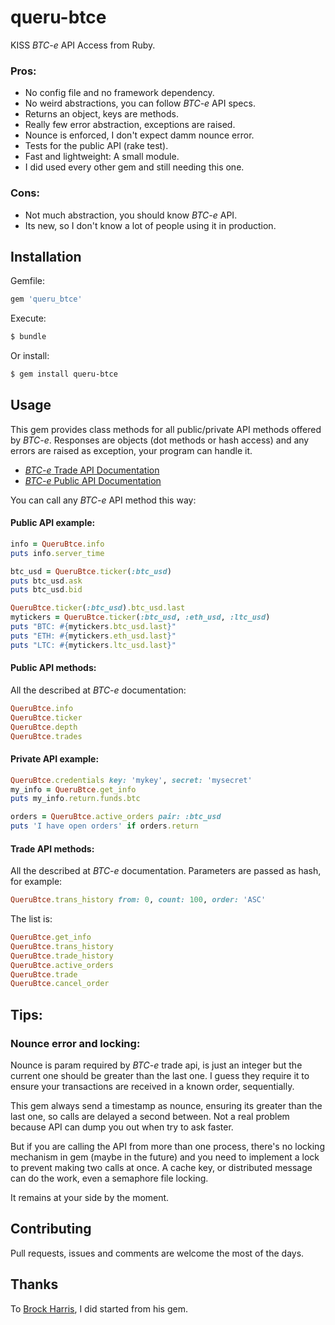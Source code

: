 # queru-btce

KISS _BTC-e_ API Access from Ruby.

### Pros:

- No config file and no framework dependency.
- No weird abstractions, you can follow _BTC-e_ API specs.
- Returns an object, keys are methods.
- Really few error abstraction, exceptions are raised.
- Nounce is enforced, I don't expect damm nounce error.
- Tests for the public API (rake test).
- Fast and lightweight: A small module.
- I did used every other gem and still needing this one.

### Cons:

- Not much abstraction, you should know _BTC-e_ API.
- Its new, so I don't know a lot of people using it in production.

## Installation

Gemfile:

```ruby
gem 'queru_btce'
```

Execute:

```bash
$ bundle
```

Or install:

```bash
$ gem install queru-btce
```

## Usage

This gem provides class methods for all public/private API methods offered by _BTC-e_.
Responses are objects (dot methods or hash access) and any errors are raised as exception, your program can handle it.

- [_BTC-e_ Trade API Documentation](https://btc-e.com/api/documentation)
- [_BTC-e_ Public API Documentation](https://btc-e.com/api/3/docs)

You can call any _BTC-e_ API method this way:

#### Public API example:
```ruby
info = QueruBtce.info
puts info.server_time

btc_usd = QueruBtce.ticker(:btc_usd)
puts btc_usd.ask
puts btc_usd.bid

QueruBtce.ticker(:btc_usd).btc_usd.last
mytickers = QueruBtce.ticker(:btc_usd, :eth_usd, :ltc_usd)
puts "BTC: #{mytickers.btc_usd.last}"
puts "ETH: #{mytickers.eth_usd.last}"
puts "LTC: #{mytickers.ltc_usd.last}"
```

#### Public API methods:

All the described at _BTC-e_ documentation:

```ruby
QueruBtce.info
QueruBtce.ticker
QueruBtce.depth
QueruBtce.trades
```

#### Private API example:
```ruby
QueruBtce.credentials key: 'mykey', secret: 'mysecret'
my_info = QueruBtce.get_info
puts my_info.return.funds.btc

orders = QueruBtce.active_orders pair: :btc_usd
puts 'I have open orders' if orders.return
```

#### Trade API methods:


All the described at _BTC-e_ documentation. Parameters are passed as hash, for example:

```ruby
QueruBtce.trans_history from: 0, count: 100, order: 'ASC'
```

The list is:

```ruby
QueruBtce.get_info
QueruBtce.trans_history
QueruBtce.trade_history
QueruBtce.active_orders
QueruBtce.trade
QueruBtce.cancel_order
```

## Tips:

### Nounce error and locking:

Nounce is param required by _BTC-e_ trade api, is just an integer but the current one should be greater than the last one. I guess they require it to ensure your transactions are received in a known order, sequentially.

This gem always send a timestamp as nounce, ensuring its greater than the last one, so calls are delayed a second between. Not a real problem because API can dump you out when try to ask faster.

But if you are calling the API from more than one process, there's no locking mechanism in gem (maybe in the future) and you need to implement a lock to prevent making two calls at once. A cache key, or distributed message can do the work, even a semaphore file locking.

It remains at your side by the moment.

## Contributing

Pull requests, issues and comments are welcome the most of the days.

## Thanks

To [Brock Harris](https://github.com/BrockHarris), I did started from his gem.
